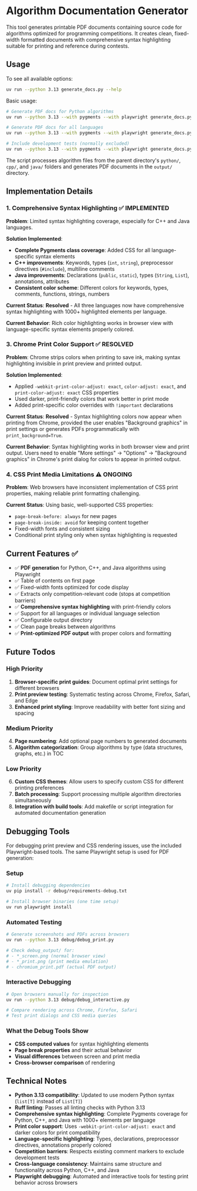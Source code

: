 # Algorithm Documentation Generator

This tool generates printable PDF documents containing source code for algorithms optimized for programming competitions. It creates clean, fixed-width formatted documents with comprehensive syntax highlighting suitable for printing and reference during contests.

## Usage

To see all available options:

```bash
uv run --python 3.13 generate_docs.py --help
```

Basic usage:
```bash
# Generate PDF docs for Python algorithms
uv run --python 3.13 --with pygments --with playwright generate_docs.py python

# Generate PDF docs for all languages
uv run --python 3.13 --with pygments --with playwright generate_docs.py all

# Include development tests (normally excluded)
uv run --python 3.13 --with pygments --with playwright generate_docs.py python --include-dev-tests
```

The script processes algorithm files from the parent directory's `python/`, `cpp/`, and `java/` folders and generates PDF documents in the `output/` directory.

## Implementation Details

### 1. Comprehensive Syntax Highlighting ✅ IMPLEMENTED

**Problem**: Limited syntax highlighting coverage, especially for C++ and Java languages.

**Solution Implemented**:
- **Complete Pygments class coverage**: Added CSS for all language-specific syntax elements
- **C++ improvements**: Keywords, types (`int`, `string`), preprocessor directives (`#include`), multiline comments
- **Java improvements**: Declarations (`public`, `static`), types (`String`, `List`), annotations, attributes
- **Consistent color scheme**: Different colors for keywords, types, comments, functions, strings, numbers

**Current Status**: **Resolved** - All three languages now have comprehensive syntax highlighting with 1000+ highlighted elements per language.

**Current Behavior**: Rich color highlighting works in browser view with language-specific syntax elements properly colored.

### 3. Chrome Print Color Support ✅ RESOLVED

**Problem**: Chrome strips colors when printing to save ink, making syntax highlighting invisible in print preview and printed output.

**Solution Implemented**:
- Applied `-webkit-print-color-adjust: exact`, `color-adjust: exact`, and `print-color-adjust: exact` CSS properties
- Used darker, print-friendly colors that work better in print mode
- Added print-specific color overrides with `!important` declarations

**Current Status**: **Resolved** - Syntax highlighting colors now appear when printing from Chrome, provided the user enables "Background graphics" in print settings or generates PDFs programmatically with `print_background=True`.

**Current Behavior**: Syntax highlighting works in both browser view and print output. Users need to enable "More settings" → "Options" → "Background graphics" in Chrome's print dialog for colors to appear in printed output.

### 4. CSS Print Media Limitations ⚠️ ONGOING

**Problem**: Web browsers have inconsistent implementation of CSS print properties, making reliable print formatting challenging.

**Current Status**: Using basic, well-supported CSS properties:
- `page-break-before: always` for new pages
- `page-break-inside: avoid` for keeping content together
- Fixed-width fonts and consistent sizing
- Conditional print styling only when syntax highlighting is requested

## Current Features ✅

- ✅ **PDF generation** for Python, C++, and Java algorithms using Playwright
- ✅ Table of contents on first page
- ✅ Fixed-width fonts optimized for code display
- ✅ Extracts only competition-relevant code (stops at competition barriers)
- ✅ **Comprehensive syntax highlighting** with print-friendly colors
- ✅ Support for all languages or individual language selection
- ✅ Configurable output directory
- ✅ Clean page breaks between algorithms
- ✅ **Print-optimized PDF output** with proper colors and formatting

## Future Todos

### High Priority
1. **Browser-specific print guides**: Document optimal print settings for different browsers
2. **Print preview testing**: Systematic testing across Chrome, Firefox, Safari, and Edge
3. **Enhanced print styling**: Improve readability with better font sizing and spacing

### Medium Priority
4. **Page numbering**: Add optional page numbers to generated documents
5. **Algorithm categorization**: Group algorithms by type (data structures, graphs, etc.) in TOC

### Low Priority
6. **Custom CSS themes**: Allow users to specify custom CSS for different printing preferences
7. **Batch processing**: Support processing multiple algorithm directories simultaneously
8. **Integration with build tools**: Add makefile or script integration for automated documentation generation

## Debugging Tools

For debugging print preview and CSS rendering issues, use the included Playwright-based tools. The same Playwright setup is used for PDF generation:

### Setup
```bash
# Install debugging dependencies
uv pip install -r debug/requirements-debug.txt

# Install browser binaries (one time setup)
uv run playwright install
```

### Automated Testing
```bash
# Generate screenshots and PDFs across browsers
uv run --python 3.13 debug/debug_print.py

# Check debug_output/ for:
# - *_screen.png (normal browser view)
# - *_print.png (print media emulation)
# - chromium_print.pdf (actual PDF output)
```

### Interactive Debugging
```bash
# Open browsers manually for inspection
uv run --python 3.13 debug/debug_interactive.py

# Compare rendering across Chrome, Firefox, Safari
# Test print dialogs and CSS media queries
```

### What the Debug Tools Show
- **CSS computed values** for syntax highlighting elements
- **Page break properties** and their actual behavior
- **Visual differences** between screen and print media
- **Cross-browser comparison** of rendering

## Technical Notes

- **Python 3.13 compatibility**: Updated to use modern Python syntax (`list[T]` instead of `List[T]`)
- **Ruff linting**: Passes all linting checks with Python 3.13
- **Comprehensive syntax highlighting**: Complete Pygments coverage for Python, C++, and Java with 1000+ elements per language
- **Print color support**: Uses `-webkit-print-color-adjust: exact` and darker colors for print compatibility
- **Language-specific highlighting**: Types, declarations, preprocessor directives, annotations properly colored
- **Competition barriers**: Respects existing comment markers to exclude development tests
- **Cross-language consistency**: Maintains same structure and functionality across Python, C++, and Java
- **Playwright debugging**: Automated and interactive tools for testing print behavior across browsers